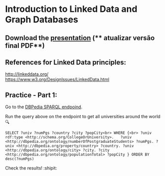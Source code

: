 # Introduction to Linked Data and Graph Databases

## Download the [presentation](https://github.com/liviaruback/intro_linkeddata/raw/master/intro_linked_data.pdf)  (** atualizar versão final PDF**)

## References for Linked Data principles:
http://linkeddata.org/ <br>
https://www.w3.org/DesignIssues/LinkedData.html

## Practice - Part 1:
Go to the [DBPedia SPARQL endpoind](https://dbpedia.org/sparql).

Run the query above on the endpoint to get all universities around the world :mag:

`SELECT ?univ ?numPgs ?country ?city ?popCity<br>
WHERE {<br>
  ?univ rdf:type <http://schema.org/CollegeOrUniversity>.  
  ?univ <http://dbpedia.org/ontology/numberOfPostgraduateStudents> ?numPgs.
  ?univ <http://dbpedia.org/property/country> ?country.
  ?univ <http://dbpedia.org/ontology/city> ?city.
  ?city <http://dbpedia.org/ontology/populationTotal> ?popCity
 }
ORDER BY desc(?numPgs)`

Check the results! :shipit:


